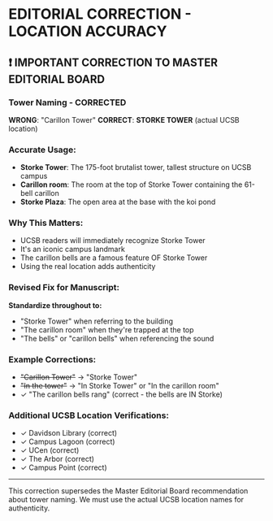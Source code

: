 # EDITORIAL CORRECTION - LOCATION ACCURACY

## ❗ IMPORTANT CORRECTION TO MASTER EDITORIAL BOARD

### Tower Naming - CORRECTED
**WRONG**: "Carillon Tower" 
**CORRECT**: **STORKE TOWER** (actual UCSB location)

### Accurate Usage:
- **Storke Tower**: The 175-foot brutalist tower, tallest structure on UCSB campus
- **Carillon room**: The room at the top of Storke Tower containing the 61-bell carillon
- **Storke Plaza**: The open area at the base with the koi pond

### Why This Matters:
- UCSB readers will immediately recognize Storke Tower
- It's an iconic campus landmark
- The carillon bells are a famous feature OF Storke Tower
- Using the real location adds authenticity

### Revised Fix for Manuscript:
**Standardize throughout to:**
- "Storke Tower" when referring to the building
- "The carillon room" when they're trapped at the top
- "The bells" or "carillon bells" when referencing the sound

### Example Corrections:
- ~~"Carillon Tower"~~ → "Storke Tower"
- ~~"In the tower"~~ → "In Storke Tower" or "In the carillon room"
- ✓ "The carillon bells rang" (correct - the bells are IN Storke)

### Additional UCSB Location Verifications:
- ✓ Davidson Library (correct)
- ✓ Campus Lagoon (correct)
- ✓ UCen (correct)
- ✓ The Arbor (correct)
- ✓ Campus Point (correct)

---

This correction supersedes the Master Editorial Board recommendation about tower naming. We must use the actual UCSB location names for authenticity.